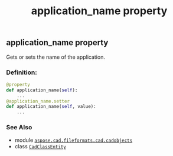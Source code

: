 ﻿---
title: application_name property
second_title: Aspose.CAD for Python via .NET API References
description: 
type: docs
weight: 30
url: /aspose.cad.fileformats.cad.cadobjects/cadclassentity/application_name/
is_root: false
---

## application_name property


Gets or sets the name of the application.
### Definition:
```python
@property
def application_name(self):
    ...
@application_name.setter
def application_name(self, value):
    ...
```

### See Also
* module [`aspose.cad.fileformats.cad.cadobjects`](../../)
* class [`CadClassEntity`](/cad/python-net/aspose.cad.fileformats.cad.cadobjects/cadclassentity)
